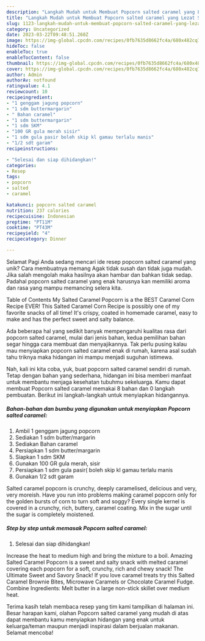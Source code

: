 ```yaml
---
description: "Langkah Mudah untuk Membuat Popcorn salted caramel yang Lezat Sekali, Lezat"
title: "Langkah Mudah untuk Membuat Popcorn salted caramel yang Lezat Sekali, Lezat"
slug: 1123-langkah-mudah-untuk-membuat-popcorn-salted-caramel-yang-lezat-sekali-lezat
category: Uncategorized
date: 2023-03-22T09:48:51.260Z
image: https://img-global.cpcdn.com/recipes/0fb7635d8662fc4a/680x482cq70/popcorn-salted-caramel-foto-resep-utama.jpg
hideToc: false
enableToc: true
enableTocContent: false
thumbnail: https://img-global.cpcdn.com/recipes/0fb7635d8662fc4a/680x482cq70/popcorn-salted-caramel-foto-resep-utama.jpg
cover: https://img-global.cpcdn.com/recipes/0fb7635d8662fc4a/680x482cq70/popcorn-salted-caramel-foto-resep-utama.jpg
author: Admin
authorAv: notfound
ratingvalue: 4.1
reviewcount: 10
recipeingredient:
- "1 genggam jagung popcorn"
- "1 sdm buttermargarin"
- " Bahan caramel"
- "1 sdm buttermargarin"
- "1 sdm SKM"
- "100 GR gula merah sisir"
- "1 sdm gula pasir boleh skip kl gamau terlalu manis"
- "1/2 sdt garam"
recipeinstructions:

- "Selesai dan siap dihidangkan!"
categories:
- Resep
tags:
- popcorn
- salted
- caramel

katakunci: popcorn salted caramel 
nutrition: 237 calories
recipecuisine: Indonesian
preptime: "PT11M"
cooktime: "PT43M"
recipeyield: "4"
recipecategory: Dinner

---
```



Selamat Pagi Anda sedang mencari ide resep popcorn salted caramel yang unik? Cara membuatnya memang Agak tidak susah dan tidak juga mudah. Jika salah mengolah maka hasilnya akan hambar dan bahkan tidak sedap. Padahal popcorn salted caramel yang enak harusnya kan memiliki aroma dan rasa yang mampu memancing selera kita.


Table of Contents My Salted Caramel Popcorn is a the BEST Caramel Corn Recipe EVER! This Salted Caramel Corn Recipe is possibly one of my favorite snacks of all time! It&#39;s crispy, coated in homemade caramel, easy to make and has the perfect sweet and salty balance.

Ada beberapa hal yang sedikit banyak mempengaruhi kualitas rasa dari popcorn salted caramel, mulai dari jenis bahan, kedua pemilihan bahan segar hingga cara membuat dan menyajikannya. Tak perlu pusing kalau mau menyiapkan popcorn salted caramel enak di rumah, karena asal sudah tahu triknya maka hidangan ini mampu menjadi suguhan istimewa.


Nah, kali ini kita coba, yuk, buat popcorn salted caramel sendiri di rumah. Tetap dengan bahan yang sederhana, hidangan ini bisa memberi manfaat untuk membantu menjaga kesehatan tubuhmu sekeluarga. Kamu dapat membuat Popcorn salted caramel memakai 8 bahan dan 0 langkah pembuatan. Berikut ini langkah-langkah untuk menyiapkan hidangannya.

<!--inarticleads1-->

##### Bahan-bahan dan bumbu yang digunakan untuk menyiapkan Popcorn salted caramel:

1. Ambil 1 genggam jagung popcorn
1. Sediakan 1 sdm butter/margarin
1. Sediakan  Bahan caramel
1. Persiapkan 1 sdm butter/margarin
1. Siapkan 1 sdm SKM
1. Gunakan 100 GR gula merah, sisir
1. Persiapkan 1 sdm gula pasir( boleh skip kl gamau terlalu manis
1. Gunakan 1/2 sdt garam


Salted caramel popcorn is crunchy, deeply caramelised, delicious and very, very moreish. Have you run into problems making caramel popcorn only for the golden bursts of corn to turn soft and soggy? Every single kernel is covered in a crunchy, rich, buttery, caramel coating. Mix in the sugar until the sugar is completely moistened. 

<!--inarticleads2-->

##### Step by step untuk memasak Popcorn salted caramel:


1. Selesai dan siap dihidangkan!

Increase the heat to medium high and bring the mixture to a boil. Amazing Salted Caramel Popcorn is a sweet and salty snack with melted caramel covering each popcorn for a soft, crunchy, rich and chewy snack! The Ultimate Sweet and Savory Snack! If you love caramel treats try this Salted Caramel Brownie Bites, Microwave Caramels or Chocolate Caramel Fudge. Combine Ingredients: Melt butter in a large non-stick skillet over medium heat. 

Terima kasih telah membaca resep yang tim kami tampilkan di halaman ini. Besar harapan kami, olahan Popcorn salted caramel yang mudah di atas dapat membantu kamu menyiapkan hidangan yang enak untuk keluarga/teman maupun menjadi inspirasi dalam berjualan makanan. Selamat mencoba!
